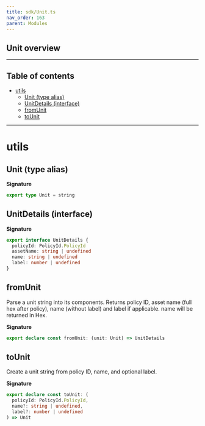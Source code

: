 ```yaml
---
title: sdk/Unit.ts
nav_order: 163
parent: Modules
---
```


## Unit overview

---

<h2 class="text-delta">Table of contents</h2>

- [utils](#utils)
  - [Unit (type alias)](#unit-type-alias)
  - [UnitDetails (interface)](#unitdetails-interface)
  - [fromUnit](#fromunit)
  - [toUnit](#tounit)

---

# utils

## Unit (type alias)

**Signature**

```ts
export type Unit = string
```

## UnitDetails (interface)

**Signature**

```ts
export interface UnitDetails {
  policyId: PolicyId.PolicyId
  assetName: string | undefined
  name: string | undefined
  label: number | undefined
}
```

## fromUnit

Parse a unit string into its components.
Returns policy ID, asset name (full hex after policy),
name (without label) and label if applicable.
name will be returned in Hex.

**Signature**

```ts
export declare const fromUnit: (unit: Unit) => UnitDetails
```

## toUnit

Create a unit string from policy ID, name, and optional label.

**Signature**

```ts
export declare const toUnit: (
  policyId: PolicyId.PolicyId,
  name?: string | undefined,
  label?: number | undefined
) => Unit
```
